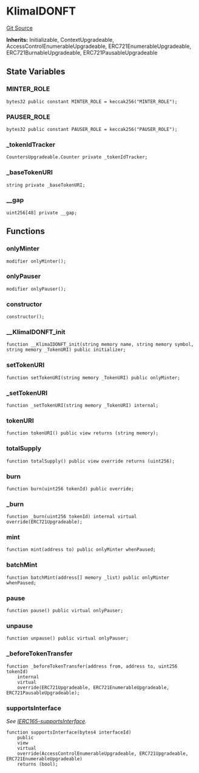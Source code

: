 # KlimaIDONFT
[Git Source](https://github.com/KlimaDAO/klimadao-solidity/blob/b4fb0f4685d5fe4c80ffc162389dfe0abdfe9f39/src/protocol/tokens/upgradeable/KlimaIDONFT.sol)

**Inherits:**
Initializable, ContextUpgradeable, AccessControlEnumerableUpgradeable, ERC721EnumerableUpgradeable, ERC721BurnableUpgradeable, ERC721PausableUpgradeable


## State Variables
### MINTER_ROLE

```solidity
bytes32 public constant MINTER_ROLE = keccak256("MINTER_ROLE");
```


### PAUSER_ROLE

```solidity
bytes32 public constant PAUSER_ROLE = keccak256("PAUSER_ROLE");
```


### _tokenIdTracker

```solidity
CountersUpgradeable.Counter private _tokenIdTracker;
```


### _baseTokenURI

```solidity
string private _baseTokenURI;
```


### __gap

```solidity
uint256[48] private __gap;
```


## Functions
### onlyMinter


```solidity
modifier onlyMinter();
```

### onlyPauser


```solidity
modifier onlyPauser();
```

### constructor


```solidity
constructor();
```

### __KlimaIDONFT_init


```solidity
function __KlimaIDONFT_init(string memory name, string memory symbol, string memory _TokenURI) public initializer;
```

### setTokenURI


```solidity
function setTokenURI(string memory _TokenURI) public onlyMinter;
```

### _setTokenURI


```solidity
function _setTokenURI(string memory _TokenURI) internal;
```

### tokenURI


```solidity
function tokenURI() public view returns (string memory);
```

### totalSupply


```solidity
function totalSupply() public view override returns (uint256);
```

### burn


```solidity
function burn(uint256 tokenId) public override;
```

### _burn


```solidity
function _burn(uint256 tokenId) internal virtual override(ERC721Upgradeable);
```

### mint


```solidity
function mint(address to) public onlyMinter whenPaused;
```

### batchMint


```solidity
function batchMint(address[] memory _list) public onlyMinter whenPaused;
```

### pause


```solidity
function pause() public virtual onlyPauser;
```

### unpause


```solidity
function unpause() public virtual onlyPauser;
```

### _beforeTokenTransfer


```solidity
function _beforeTokenTransfer(address from, address to, uint256 tokenId)
    internal
    virtual
    override(ERC721Upgradeable, ERC721EnumerableUpgradeable, ERC721PausableUpgradeable);
```

### supportsInterface

*See [IERC165-supportsInterface](/src/infinity/facets/DiamondLoupeFacet.sol/contract.DiamondLoupeFacet.md#supportsinterface).*


```solidity
function supportsInterface(bytes4 interfaceId)
    public
    view
    virtual
    override(AccessControlEnumerableUpgradeable, ERC721Upgradeable, ERC721EnumerableUpgradeable)
    returns (bool);
```

